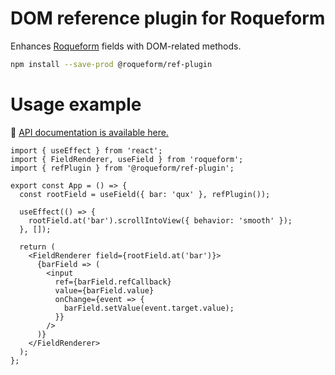 # DOM reference plugin for Roqueform

Enhances [Roqueform](https://github.com/smikhalevski/roqueform#readme) fields with DOM-related methods.

```sh
npm install --save-prod @roqueform/ref-plugin
```

# Usage example

🔎 [API documentation is available here.](https://smikhalevski.github.io/roqueform/modules/_roqueform_ref_plugin.html)

```tsx
import { useEffect } from 'react';
import { FieldRenderer, useField } from 'roqueform';
import { refPlugin } from '@roqueform/ref-plugin';

export const App = () => {
  const rootField = useField({ bar: 'qux' }, refPlugin());

  useEffect(() => {
    rootField.at('bar').scrollIntoView({ behavior: 'smooth' });
  }, []);

  return (
    <FieldRenderer field={rootField.at('bar')}>
      {barField => (
        <input
          ref={barField.refCallback}
          value={barField.value}
          onChange={event => {
            barField.setValue(event.target.value);
          }}
        />
      )}
    </FieldRenderer>
  );
};
```
